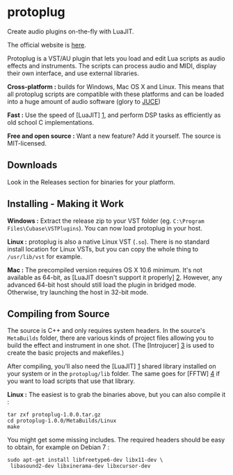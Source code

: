 protoplug
=========
Create audio plugins on-the-fly with LuaJIT.

The official website is [here](http://osar.fr/protoplug).

Protoplug is a VST/AU plugin that lets you load and edit Lua scripts as audio effects and instruments. The scripts can process audio and MIDI, display their own interface, and use external libraries. 

**Cross-platform :** builds for Windows, Mac OS X and Linux. This means that all protoplug scripts are compatible with these platforms and can be loaded into a huge amount of audio software (glory to [JUCE](http://juce.com/)) 

**Fast :** Use the speed of [LuaJIT] [1], and perform DSP tasks as efficiently as old school C implementations. 

**Free and open source :** Want a new feature? Add it yourself. The source is MIT-licensed.

  [1]: http://luajit.org/


Downloads
---------
Look in the Releases section for binaries for your platform. 


Installing - Making it Work
---------------------------
**Windows :**  Extract the release zip to your VST folder (eg. `C:\Program Files\Cubase\VSTPlugins`). You can now load protoplug in your host. 

**Linux :** protoplug is also a native Linux VST (`.so`). There is no standard install location for Linux VSTs, but you can copy the whole thing to `/usr/lib/vst` for example. 

**Mac :** The precompiled version requires OS X 10.6 minimum. It's not available as 64-bit, as [LuaJIT doesn't support it properly] [2]. However, any advanced 64-bit host should still load the plugin in bridged mode. Otherwise, try launching the host in 32-bit mode. 

  [2]: http://luajit.org/install.html#embed


Compiling from Source
---------------------
The source is C++ and only requires system headers. In the source's `MetaBuilds` folder, there are various kinds of project files allowing you to build the effect and instrument in one shot. (The [Introjucer] [3] is used to create the basic projects and makefiles.) 

  [3]: http://www.juce.com/documentation/introjucer
  
After compiling, you'll also need the [LuaJIT] [1] shared library installed on your system or in the `protoplug/lib` folder. The same goes for [FFTW] [4] if you want to load scripts that use that library. 

  [4]: http://fftw.org/

**Linux :** The easiest is to grab the binaries above, but you can also compile it : 

	tar zxf protoplug-1.0.0.tar.gz
	cd protoplug-1.0.0/MetaBuilds/Linux
	make

You might get some missing includes. The required headers should be easy to obtain, for example on Debian 7 :

	sudo apt-get install libfreetype6-dev libx11-dev \
	 libasound2-dev libxinerama-dev libxcursor-dev
